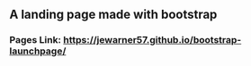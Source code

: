 ## A landing page made with bootstrap
### Pages Link: https://jewarner57.github.io/bootstrap-launchpage/
